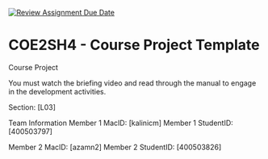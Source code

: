 [![Review Assignment Due Date](https://classroom.github.com/assets/deadline-readme-button-22041afd0340ce965d47ae6ef1cefeee28c7c493a6346c4f15d667ab976d596c.svg)](https://classroom.github.com/a/mLqiHWLE)
# COE2SH4 - Course Project Template
Course Project

You must watch the briefing video and read through the manual to engage in the development activities.


Section: [L03]

Team Information
Member 1 MacID: [kalinicm]
Member 1 StudentID: [400503797]

Member 2 MacID: [azamn2]
Member 2 StudentID: [400503826]
